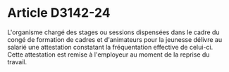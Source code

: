 # Article D3142-24

  
L'organisme chargé des stages ou sessions dispensées dans le cadre du congé de formation de cadres et d'animateurs pour la jeunesse délivre au salarié une attestation constatant la fréquentation effective de celui-ci.   
Cette attestation est remise à l'employeur au moment de la reprise du travail.